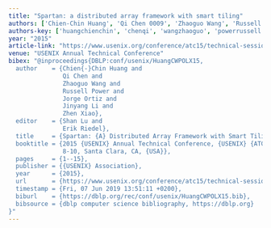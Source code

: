 ```yaml
---
title: "Spartan: a distributed array framework with smart tiling"
authors: ['Chien-Chin Huang', 'Qi Chen 0009', 'Zhaoguo Wang', 'Russell Power', 'Jorge Ortiz 0001', 'Jinyang Li 0001', 'Zhen Xiao']
authors-key: ['huangchienchin', 'chenqi', 'wangzhaoguo', 'powerrussell', 'ortizjorge', 'lijinyang', 'xiaozhen']
year: "2015"
article-link: "https://www.usenix.org/conference/atc15/technical-session/presentation/huang-chien-chin"
venue: "USENIX Annual Technical Conference"
bibex: "@inproceedings{DBLP:conf/usenix/HuangCWPOLX15,
  author    = {Chien{-}Chin Huang and
               Qi Chen and
               Zhaoguo Wang and
               Russell Power and
               Jorge Ortiz and
               Jinyang Li and
               Zhen Xiao},
  editor    = {Shan Lu and
               Erik Riedel},
  title     = {Spartan: {A} Distributed Array Framework with Smart Tiling},
  booktitle = {2015 {USENIX} Annual Technical Conference, {USENIX} {ATC} '15, July
               8-10, Santa Clara, CA, {USA}},
  pages     = {1--15},
  publisher = {{USENIX} Association},
  year      = {2015},
  url       = {https://www.usenix.org/conference/atc15/technical-session/presentation/huang-chien-chin},
  timestamp = {Fri, 07 Jun 2019 13:51:11 +0200},
  biburl    = {https://dblp.org/rec/conf/usenix/HuangCWPOLX15.bib},
  bibsource = {dblp computer science bibliography, https://dblp.org}
}"
---
```

